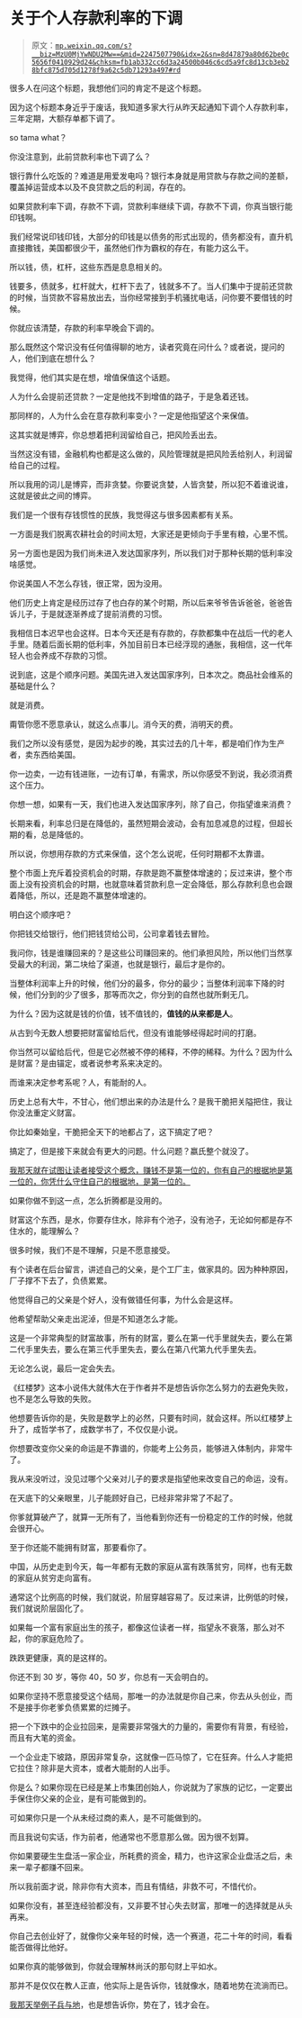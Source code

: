 # 关于个人存款利率的下调

> 原文：[`mp.weixin.qq.com/s?__biz=MzU0MjYwNDU2Mw==&mid=2247507790&idx=2&sn=8d47879a80d62be0c5656f0410929d24&chksm=fb1ab332cc6d3a24500b046c6cd5a9fc8d13cb3eb28bfc875d705d1278f9a62c5db71293a497#rd`](http://mp.weixin.qq.com/s?__biz=MzU0MjYwNDU2Mw==&mid=2247507790&idx=2&sn=8d47879a80d62be0c5656f0410929d24&chksm=fb1ab332cc6d3a24500b046c6cd5a9fc8d13cb3eb28bfc875d705d1278f9a62c5db71293a497#rd)

很多人在问这个标题，我想他们问的肯定不是这个标题。 

因为这个标题本身近乎于废话，我知道多家大行从昨天起通知下调个人存款利率，三年定期，大额存单都下调了。 

so tama what？ 

你没注意到，此前贷款利率也下调了么？

银行靠什么吃饭的？难道是用爱发电吗？银行本身就是用贷款与存款之间的差额，覆盖掉运营成本以及不良贷款之后的利润，存在的。

如果贷款利率下调，存款不下调，贷款利率继续下调，存款不下调，你真当银行能印钱啊。 

我们经常说印钱印钱，大部分的印钱是以债务的形式出现的，债务都没有，直升机直接撒钱，美国都很少干，虽然他们作为霸权的存在，有能力这么干。 

所以钱，债，杠杆，这些东西是息息相关的。 

钱要多，债就多，杠杆就大，杠杆下去了，钱就多不了。当人们集中于提前还贷款的时候，当贷款不容易放出去，当你经常接到手机骚扰电话，问你要不要借钱的时候。 

你就应该清楚，存款的利率早晚会下调的。

那么既然这个常识没有任何值得聊的地方，读者究竟在问什么？或者说，提问的人，他们到底在想什么？ 

我觉得，他们其实是在想，增值保值这个话题。 

人为什么会提前还贷款？一定是他找不到增值的路子，于是急着还钱。 

那同样的，人为什么会在意存款利率变小？一定是他指望这个来保值。

这其实就是博弈，你总想着把利润留给自己，把风险丢出去。 

当然这没有错，金融机构也都是这么做的，风险管理就是把风险丢给别人，利润留给自己的过程。

所以我用的词儿是博弈，而非贪婪。你要说贪婪，人皆贪婪，所以犯不着谁说谁，这就是彼此之间的博弈。 

我们是一个很有存钱惯性的民族，我觉得这与很多因素都有关系。 

一方面是我们脱离农耕社会的时间太短，大家还是更倾向于手里有粮，心里不慌。 

另一方面也是因为我们尚未进入发达国家序列，所以我们对于那种长期的低利率没啥感觉。

你说美国人不怎么存钱，很正常，因为没用。 

他们历史上肯定是经历过存了也白存的某个时期，所以后来爷爷告诉爸爸，爸爸告诉儿子，于是就逐渐养成了提前消费的习惯。 

我相信日本迟早也会这样。日本今天还是有存款的，存款都集中在战后一代的老人手里。随着后面长期的低利率，外加目前日本已经浮现的通胀，我相信，这一代年轻人也会养成不存款的习惯。 

说到底，这是个顺序问题。美国先进入发达国家序列，日本次之。商品社会维系的基础是什么？ 

就是消费。

甭管你愿不愿意承认，就这么点事儿。消今天的费，消明天的费。

我们之所以没有感觉，是因为起步的晚，其实过去的几十年，都是咱们作为生产者，卖东西给美国。 

你一边卖，一边有钱进账，一边有订单，有需求，所以你感受不到说，我必须消费这个压力。 

你想一想，如果有一天，我们也进入发达国家序列，除了自己，你指望谁来消费？ 

长期来看，利率总归是在降低的，虽然短期会波动，会有加息减息的过程，但超长期的看，总是降低的。 

所以说，你想用存款的方式来保值，这个怎么说呢，任何时期都不太靠谱。

整个市面上充斥着投资机会的时期，存款是跑不赢整体增速的；反过来讲，整个市面上没有投资机会的时期，也就意味着贷款利息一定会降低，那么存款利息也会跟着降低，所以，还是跑不赢整体增速的。

明白这个顺序吧？

你把钱交给银行，他们把钱贷给公司，公司拿着钱去冒险。

我问你，钱是谁赚回来的？是这些公司赚回来的。他们承担风险，所以他们当然享受最大的利润，第二块给了渠道，也就是银行，最后才是你的。

当整体利润率上升的时候，他们分的最多，你分的最少；当整体利润率下降的时候，他们分到的少了很多，那等而次之，你分到的自然也就所剩无几。

为什么？因为这就是钱的价值，钱不值钱的，**值钱的从来都是人**。

从古到今无数人想要把财富留给后代，但没有谁能够经得起时间的打磨。

你当然可以留给后代，但是它必然被不停的稀释，不停的稀释。为什么？因为什么是财富？是由锚定，或者说参考系来决定的。 

而谁来决定参考系呢？人，有能耐的人。

历史上总有大牛，不甘心，他们想出来的办法是什么？是我干脆把关隘把住，我让你没法重定义财富。 

你比如秦始皇，干脆把全天下的地都占了，这下搞定了吧？

搞定了，但是接下来就会有更大的问题。什么问题？嬴氏整个就没了。

[我那天就在试图让读者接受这个概念，赚钱不是第一位的，你有自己的根据地是第一位的，你凭什么守住自己的根据地，是第一位的。](http://mp.weixin.qq.com/s?__biz=MzU3NDc5Nzc0NQ==&mid=2247520191&idx=1&sn=42a67ddf1b5ddd2a9c7a51a3bb4694ed&chksm=fd2e2d61ca59a4776a73b77e655614a244a017ae3f54732160fc356d3f1e73e3fd55a218ddd7&scene=21#wechat_redirect) 

如果你做不到这一点，怎么折腾都是没用的。 

财富这个东西，是水，你要存住水，除非有个池子，没有池子，无论如何都是存不住水的，能理解么？ 

很多时候，我们不是不理解，只是不愿意接受。 

有个读者在后台留言，讲述自己的父亲，是个工厂主，做家具的。因为种种原因，厂子撑不下去了，负债累累。

他觉得自己的父亲是个好人，没有做错任何事，为什么会是这样。 

他希望帮助父亲走出泥淖，但是不知道怎么才能。 

这是一个非常典型的财富故事，所有的财富，要么在第一代手里就失去，要么在第二代手里失去，要么在第三代手里失去，要么在第八代第九代手里失去。 

无论怎么说，最后一定会失去。 

《红楼梦》这本小说伟大就伟大在于作者并不是想告诉你怎么努力的去避免失败，也不是怎么导致的失败。 

他想要告诉你的是，失败是数学上的必然，只要有时间，就会这样。所以红楼梦上升了，成哲学书了，成数学书了，不仅仅是小说。

你想要改变你父亲的命运是不靠谱的，你能考上公务员，能够进入体制内，非常牛了。 

我从来没听过，没见过哪个父亲对儿子的要求是指望他来改变自己的命运，没有。 

在天底下的父亲眼里，儿子能顾好自己，已经非常非常了不起了。

你爹就算破产了，就算一无所有了，当他看到你还有一份稳定的工作的时候，他就会很开心。 

至于你还能不能拥有财富，那要看你了。 

中国，从历史走到今天，每一年都有无数的家庭从富有跌落贫穷，同样，也有无数的家庭从贫穷走向富有。 

通常这个比例高的时候，我们就说，阶层穿越容易了。反过来讲，比例低的时候，我们就说阶层固化了。 

如果每一个富有家庭出生的孩子，都像这位读者一样，指望永不衰落，那么对不起，你的家庭危险了。 

跌跌更健康，真的是这样的。 

你还不到 30 岁，等你 40，50 岁，你总有一天会明白的。 

如果你坚持不愿意接受这个结局，那唯一的办法就是你自己来，你去从头创业，而不是接手你老爹负债累累的烂摊子。

把一个下跌中的企业拉回来，是需要非常强大的力量的，需要你有背景，有经验，而且有大笔的资金。 

一个企业走下坡路，原因非常复杂，这就像一匹马惊了，它在狂奔。什么人才能把它拉住？除非是大资本，或者大能耐的人出手。 

你是么？如果你现在已经是某上市集团创始人，你说就为了家族的记忆，一定要出手保住你父亲的企业，是有可能做到的。 

可如果你只是一个从未经过商的素人，是不可能做到的。 

而且我说句实话，作为前者，他通常也不愿意那么做。因为很不划算。 

你如果要硬生生盘活一家企业，所耗费的资金，精力，也许这家企业盘活之后，未来一辈子都赚不回来。

所以我前面才说，除非你有大资本，而且有情结，非救不可，不惜代价。 

如果你没有，甚至连经验都没有，又非要不甘心失去财富，那唯一的选择就是从头再来。

你自己去创业好了，就像你父亲年轻的时候，选一个赛道，花二十年的时间，看看能否做得比他好。 

如果你真的能够做到，你就会理解林尚沃的那句财上平如水。

那并不是仅仅在教人正直，他实际上是告诉你，钱就像水，随着地势在流淌而已。

[我那天举例子兵与地](http://mp.weixin.qq.com/s?__biz=MzU3NDc5Nzc0NQ==&mid=2247520191&idx=1&sn=42a67ddf1b5ddd2a9c7a51a3bb4694ed&chksm=fd2e2d61ca59a4776a73b77e655614a244a017ae3f54732160fc356d3f1e73e3fd55a218ddd7&scene=21#wechat_redirect)，也是想告诉你，势在了，钱才会在。